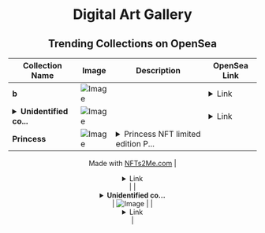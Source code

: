 <div align="center">

# Digital Art Gallery

## Trending Collections on OpenSea

| Collection Name                       | Image                                                                                     | Description                       | OpenSea Link                                                                                          |
|---------------------------------------|-------------------------------------------------------------------------------------------|-----------------------------------|--------------------------------------------------------------------------------------------------------|
| **b** | ![Image](https://i.seadn.io/s/raw/files/c17defe12e0ea1cd603439d3e196338f.jpg?w=500&auto=format?w=200&auto=format) |  | <details><summary>Link</summary>[b](https://opensea.io/collection/b-6692)</details> |
| **<details><summary>Unidentified co...</summary>Unidentified contract be25542b-f962-4687-a45c-bfbada9ee854</details>** | ![Image](https://i.seadn.io/s/raw/files/a837708742ad8afcb35eb60ba787976d.jpg?w=500&auto=format?w=200&auto=format) |  | <details><summary>Link</summary>[Unidentified contract be25542b-f962-4687-a45c-bfbada9ee854](https://opensea.io/collection/unidentified-contract-be25542b-f962-4687-a45c-bfba)</details> |
| **Princess** | ![Image](https://i.seadn.io/s/raw/files/9ca319b2a65760b3b767179629fcac95.jpg?w=500&auto=format?w=200&auto=format) | <details><summary>Princess NFT limited edition P...</summary>Princess NFT limited edition Polygon

Made with [NFTs2Me.com](https://nfts2me.com/)</details> | <details><summary>Link</summary>[Princess](https://opensea.io/collection/princess-157)</details> |
| **<details><summary>Unidentified co...</summary>Unidentified contract 3ca16f31-162b-4cdc-a3f2-d126811b906c</details>** | ![Image](https://i.seadn.io/s/raw/files/a837708742ad8afcb35eb60ba787976d.jpg?w=500&auto=format?w=200&auto=format) |  | <details><summary>Link</summary>[Unidentified contract 3ca16f31-162b-4cdc-a3f2-d126811b906c](https://opensea.io/collection/unidentified-contract-3ca16f31-162b-4cdc-a3f2-d126)</details> |

</div>